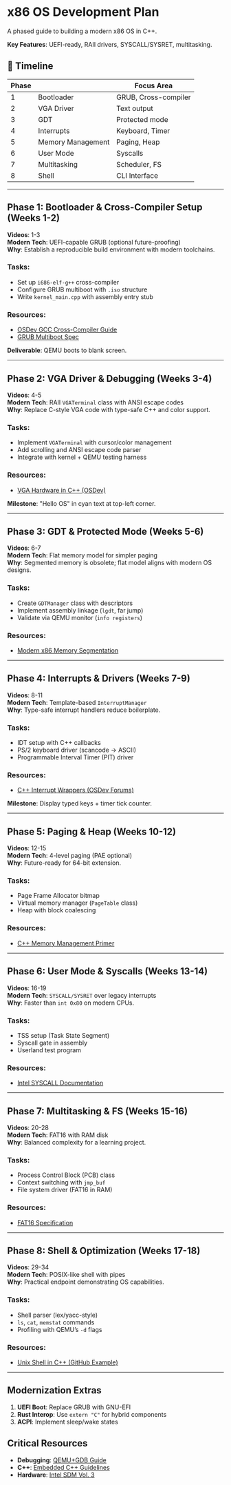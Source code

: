 # x86 OS Development Plan

A phased guide to building a modern x86 OS in C++.

**Key Features**: UEFI-ready, RAII drivers, SYSCALL/SYSRET, multitasking.

## 📅 Timeline
| Phase     |                     | Focus Area          |
|-----------|---------------------|---------------------|
| 1         | Bootloader          | GRUB, Cross-compiler|
| 2         | VGA Driver          | Text output         |
| 3         | GDT                 | Protected mode      |
| 4         | Interrupts          | Keyboard, Timer     |
| 5         | Memory Management   | Paging, Heap        |
| 6         | User Mode           | Syscalls            |
| 7         | Multitasking        | Scheduler, FS       |
| 8         | Shell               | CLI Interface       |

---

## Phase 1: Bootloader & Cross-Compiler Setup (Weeks 1-2)
**Videos**: 1-3  
**Modern Tech**: UEFI-capable GRUB (optional future-proofing)  
**Why**: Establish a reproducible build environment with modern toolchains.

### Tasks:
- Set up `i686-elf-g++` cross-compiler
- Configure GRUB multiboot with `.iso` structure
- Write `kernel_main.cpp` with assembly entry stub

### Resources:
- [OSDev GCC Cross-Compiler Guide](https://wiki.osdev.org/GCC_Cross-Compiler)
- [GRUB Multiboot Spec](https://www.gnu.org/software/grub/manual/multiboot/)

**Deliverable**: QEMU boots to blank screen.

---

## Phase 2: VGA Driver & Debugging (Weeks 3-4)
**Videos**: 4-5  
**Modern Tech**: RAII `VGATerminal` class with ANSI escape codes  
**Why**: Replace C-style VGA code with type-safe C++ and color support.

### Tasks:
- Implement `VGATerminal` with cursor/color management
- Add scrolling and ANSI escape code parser
- Integrate with kernel + QEMU testing harness

### Resources:
- [VGA Hardware in C++ (OSDev)](https://wiki.osdev.org/Text_UI#Printing_Text)

**Milestone**: "Hello OS" in cyan text at top-left corner.

---

## Phase 3: GDT & Protected Mode (Weeks 5-6)
**Videos**: 6-7  
**Modern Tech**: Flat memory model for simpler paging  
**Why**: Segmented memory is obsolete; flat model aligns with modern OS designs.

### Tasks:
- Create `GDTManager` class with descriptors
- Implement assembly linkage (`lgdt`, far jump)
- Validate via QEMU monitor (`info registers`)

### Resources:
- [Modern x86 Memory Segmentation](https://wiki.osdev.org/Segmentation)

---

## Phase 4: Interrupts & Drivers (Weeks 7-9)
**Videos**: 8-11  
**Modern Tech**: Template-based `InterruptManager`  
**Why**: Type-safe interrupt handlers reduce boilerplate.

### Tasks:
- IDT setup with C++ callbacks
- PS/2 keyboard driver (scancode → ASCII)
- Programmable Interval Timer (PIT) driver

### Resources:
- [C++ Interrupt Wrappers (OSDev Forums)](https://forum.osdev.org/viewtopic.php?t=35673)

**Milestone**: Display typed keys + timer tick counter.

---

## Phase 5: Paging & Heap (Weeks 10-12)
**Videos**: 12-15  
**Modern Tech**: 4-level paging (PAE optional)  
**Why**: Future-ready for 64-bit extension.

### Tasks:
- Page Frame Allocator bitmap
- Virtual memory manager (`PageTable` class)
- Heap with block coalescing

### Resources:
- [C++ Memory Management Primer](https://www.learncpp.com/cpp-tutorial/dynamic-memory-allocation-with-new-and-delete/)

---

## Phase 6: User Mode & Syscalls (Weeks 13-14)
**Videos**: 16-19  
**Modern Tech**: `SYSCALL/SYSRET` over legacy interrupts  
**Why**: Faster than `int 0x80` on modern CPUs.

### Tasks:
- TSS setup (Task State Segment)
- Syscall gate in assembly
- Userland test program

### Resources:
- [Intel SYSCALL Documentation](https://www.intel.com/content/www/us/en/developer/articles/technical/advanced-performance-extensions-apx-technology.html)

---

## Phase 7: Multitasking & FS (Weeks 15-16)
**Videos**: 20-28  
**Modern Tech**: FAT16 with RAM disk  
**Why**: Balanced complexity for a learning project.

### Tasks:
- Process Control Block (PCB) class
- Context switching with `jmp_buf`
- File system driver (FAT16 in RAM)

### Resources:
- [FAT16 Specification](https://academy.cba.mit.edu/classes/networking_communications/SD/FAT.pdf)

---

## Phase 8: Shell & Optimization (Weeks 17-18)
**Videos**: 29-34  
**Modern Tech**: POSIX-like shell with pipes  
**Why**: Practical endpoint demonstrating OS capabilities.

### Tasks:
- Shell parser (lex/yacc-style)
- `ls`, `cat`, `memstat` commands
- Profiling with QEMU’s `-d` flags

### Resources:
- [Unix Shell in C++ (GitHub Example)](https://github.com/brenns10/lsh)

---

## Modernization Extras
1. **UEFI Boot**: Replace GRUB with GNU-EFI
2. **Rust Interop**: Use `extern "C"` for hybrid components
3. **ACPI**: Implement sleep/wake states

## Critical Resources
- **Debugging**: [QEMU+GDB Guide](https://wiki.osdev.org/Kernel_Debugging)
- **C++**: [Embedded C++ Guidelines](https://isocpp.org/wiki/faq/cpp-embedded)
- **Hardware**: [Intel SDM Vol. 3](https://www.intel.com/content/www/us/en/developer/articles/technical/intel-sdm.html)
